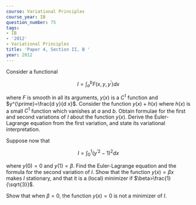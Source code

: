 ```yaml
---
course: Variational Principles
course_year: IB
question_number: 75
tags:
- IB
- '2012'
- Variational Principles
title: 'Paper 4, Section II, B '
year: 2012
---
```




Consider a functional

$$I=\int_{a}^{b} F\left(x, y, y^{\prime}\right) d x$$

where $F$ is smooth in all its arguments, $y(x)$ is a $C^{1}$ function and $y^{\prime}=\frac{d y}{d x}$. Consider the function $y(x)+h(x)$ where $h(x)$ is a small $C^{1}$ function which vanishes at $a$ and $b$. Obtain formulae for the first and second variations of $I$ about the function $y(x)$. Derive the Euler-Lagrange equation from the first variation, and state its variational interpretation.

Suppose now that

$$I=\int_{0}^{1}\left(y^{\prime 2}-1\right)^{2} d x$$

where $y(0)=0$ and $y(1)=\beta$. Find the Euler-Lagrange equation and the formula for the second variation of $I$. Show that the function $y(x)=\beta x$ makes $I$ stationary, and that it is a (local) minimizer if $\beta>\frac{1}{\sqrt{3}}$.

Show that when $\beta=0$, the function $y(x)=0$ is not a minimizer of $I$.
